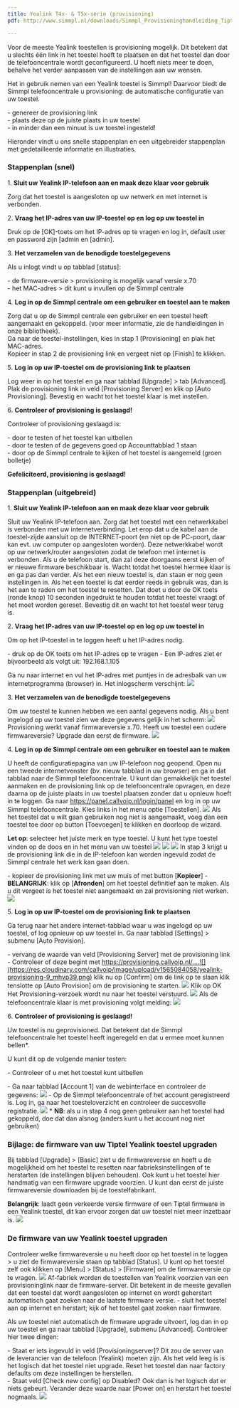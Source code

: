 ```yaml
---
title: Yealink T4x- & T5x-serie (provisioning)
pdf: http://www.simmpl.nl/downloads/Simmpl_Provisioninghandleiding_Tiptel_Yealink.pdf

---
```

Voor de meeste Yealink toestellen is provisioning mogelijk. Dit betekent dat u slechts één link in het toestel hoeft te plaatsen en dat het toestel dan door de telefooncentrale wordt geconfigureerd. U hoeft niets meer te doen, behalve het verder aanpassen van de instellingen aan uw wensen.

Het in gebruik nemen van een Yealink toestel is Simmpl! Daarvoor biedt de Simmpl telefooncentrale u provisioning: de automatische configuratie van uw toestel.

\- genereer de provisioning link   
\- plaats deze op de juiste plaats in uw toestel   
\- in minder dan een minuut is uw toestel ingesteld!

Hieronder vindt u ons snelle stappenplan en een uitgebreider stappenplan met gedetailleerde informatie en illustraties.

<h3>Stappenplan (snel)</h3>

1\. **Sluit uw Yealink IP-telefoon aan en maak deze klaar voor gebruik**

Zorg dat het toestel is aangesloten op uw netwerk en met internet is verbonden.

2\. **Vraag het IP-adres van uw IP-toestel op en log op uw toestel in**

Druk op de \[OK\]-toets om het IP-adres op te vragen en log in, default user en password zijn \[admin en \[admin\].

3\. **Het verzamelen van de benodigde toestelgegevens**

Als u inlogt vindt u op tabblad \[status\]:

\- de firmware-versie > provisioning is mogelijk vanaf versie x.70   
\- het MAC-adres > dit kunt u invullen op de Simmpl centrale

4\. **Log in op de Simmpl centrale om een gebruiker en toestel aan te maken**

Zorg dat u op de Simmpl centrale een gebruiker en een toestel heeft aangemaakt en gekoppeld. (voor meer informatie, zie de handleidingen in onze bibliotheek).   
Ga naar de toestel-instellingen, kies in stap 1 \[Provisioning\] en plak het MAC-adres.   
Kopieer in stap 2 de provisioning link en vergeet niet op \[Finish\] te klikken.

5\. **Log in op uw IP-toestel om de provisioning link te plaatsen**

Log weer in op het toestel en ga naar tabblad \[Upgrade\] > tab \[Advanced\].   
Plak de provisioning link in veld \[Provisioning Server\] en klik op \[Auto Provisioning\]. Bevestig en wacht tot het toestel klaar is met instellen.

6\. **Controleer of provisioning is geslaagd!**

Controleer of provisioning geslaagd is:

\- door te testen of het toestel kan uitbellen   
\- door te testen of de gegevens goed op Accounttabblad 1 staan   
\- door op de Simmpl centrale te kijken of het toestel is aangemeld (groen bolletje)

**Gefeliciteerd, provisioning is geslaagd!**

<h3>Stappenplan (uitgebreid)</h3>

1\. **Sluit uw Yealink IP-telefoon aan en maak deze klaar voor gebruik**

Sluit uw Yealink IP-telefoon aan. Zorg dat het toestel met een netwerkkabel is verbonden met uw internetverbinding. Let erop dat u de kabel aan de toestel-zijde aansluit op de INTERNET-poort (en niet op de PC-poort, daar kan evt. uw computer op aangesloten worden). Deze netwerkkabel wordt op uw netwerk/router aangesloten zodat de telefoon met internet is verbonden. Als u de telefoon start, dan zal deze doorgaans eerst kijken of er nieuwe firmware beschikbaar is. Wacht totdat het toestel hiermee klaar is en ga pas dan verder. Als het een nieuw toestel is, dan staan er nog geen instellingen in. Als het een toestel is dat eerder reeds in gebruik was, dan is het aan te raden om het toestel te resetten. Dat doet u door de OK toets (ronde knop) 10 seconden ingedrukt te houden totdat het toestel vraagt of het moet worden gereset. Bevestig dit en wacht tot het toestel weer terug is.

2\. **Vraag het IP-adres van uw IP-toestel op en log op uw toestel in**

Om op het IP-toestel in te loggen heeft u het IP-adres nodig.

\- druk op de OK toets om het IP-adres op te vragen
\- Een IP-adres ziet er bijvoorbeeld als volgt uit: 192.168.1.105

Ga nu naar internet en vul het IP-adres met puntjes in de adresbalk van uw internetprogramma (browser) in. Het inlogscherm verschijnt: ![](https://res.cloudinary.com/callvoip/image/upload/v1565083035/yealink-provisioning-1_jo6zdb.png)

3\. **Het verzamelen van de benodigde toestelgegevens**

Om uw toestel te kunnen hebben we een aantal gegevens nodig. Als u bent ingelogd op uw toestel zien we deze gegevens gelijk in het scherm: ![](https://res.cloudinary.com/callvoip/image/upload/v1565083097/yealink-provisioning-2_dyhrj5.png)
Provisioning werkt vanaf firmwareversie x.70. Heeft uw toestel een oudere firmwareversie? Upgrade dan eerst de firmware.
![](https://res.cloudinary.com/callvoip/image/upload/v1565083161/yealink-provisioning-3_zzzv7z.png)

4\. **Log in op de Simmpl centrale om een gebruiker en toestel aan te maken**

U heeft de configuratiepagina van uw IP-telefoon nog geopend. Open nu een tweede internetvenster (bv. nieuw tabblad in uw browser) en ga in dat tabblad naar de Simmpl telefooncentrale. U kunt dan gemakkelijk het toestel aanmaken en de provisioning link op de telefooncentrale opvragen, en deze daarna op de juiste plaats in uw toestel plaatsen zonder dat u opnieuw hoeft in te loggen. Ga naar <a href="https://panel.callvoip.nl/login/panel" target="_blank">https://panel.callvoip.nl/login/panel</a> en log in op uw Simmpl telefooncentrale. Kies links in het menu optie \[Toestellen\]. ![](https://res.cloudinary.com/callvoip/image/upload/v1565083314/yealink-provisioning-4_cw9ojl.png)
Als het toestel dat u wilt gaan gebruiken nog niet is aangemaakt, voeg dan een toestel toe door op button \[Toevoegen\] te klikken en doorloop de wizard.

**Let op**: selecteer het juiste merk en type toestel. U kunt het type toestel vinden op de doos en in het menu van uw toestel
![](https://res.cloudinary.com/callvoip/image/upload/v1565083732/yealink-provisioning-5_uery2l.png)
![](https://res.cloudinary.com/callvoip/image/upload/v1565083789/yealink-provisioning-6_np4gfy.png)
![](https://res.cloudinary.com/callvoip/image/upload/v1565083831/yealink-provisioning-7_z2yzlm.png)
In stap 3 krijgt u de provisioning link die in de IP-telefoon kan worden ingevuld zodat de Simmpl centrale het werk kan gaan doen.

\- kopieer de provisioning link met uw muis of met button \[**Kopieer**\]
\- **BELANGRIJK**: klik op \[**Afronden**\] om het toestel definitief aan te maken. Als u dit vergeet is het toestel niet aangemaakt en zal provisioning niet werken.
![](https://res.cloudinary.com/callvoip/image/upload/v1565083927/yealink-provisioning-8_ta5ud4.png)

5\. **Log in op uw IP-toestel om de provisioning link te plaatsen**

Ga terug naar het andere internet-tabblad waar u was ingelogd op uw toestel, of log opnieuw op uw toestel in. Ga naar tabblad \[Settings\] > submenu \[Auto Provision\].

\- vervang de waarde van veld \[Provisioning Server\] met de provisioning link   
\- Controleer of deze begint met https://provisioning.callvoip.nl/....![](https://res.cloudinary.com/callvoip/image/upload/v1565084058/yealink-provisioning-9_mhvp39.png)
klik nu op \[Confirm\] om de link op te slaan
klik tenslotte op \[Auto Provision\] om de provisioning te starten.
![](https://res.cloudinary.com/callvoip/image/upload/v1565084128/yealink-provisioning-10_s3cidy.png)
Klik op OK
Het Provisioning-verzoek wordt nu naar het toestel verstuurd.
![](https://res.cloudinary.com/callvoip/image/upload/v1565084192/yealink-provisioning-11_lk261b.png)
Als de telefooncentrale klaar is met provisioning volgt melding:
![](https://res.cloudinary.com/callvoip/image/upload/v1565084243/yealink-provisioning-12_g2z8aq.png)

6\. **Controleer of provisioning is geslaagd!**

Uw toestel is nu geprovisioned. Dat betekent dat de Simmpl telefooncentrale het toestel heeft ingeregeld en dat u ermee moet kunnen bellen*.   
  
U kunt dit op de volgende manier testen:   
  
\- Controleer of u met het toestel kunt uitbellen   
  
\- Ga naar tabblad \[Account 1\] van de webinterface en controleer de gegevens: ![](https://res.cloudinary.com/callvoip/image/upload/v1565084337/yealink-provisioning-13_wgivj9.png)
\- Op de Simmpl telefooncentrale of het account geregistreerd is.
Log in, ga naar het toesteloverzicht en controleer de succesvolle registratie.
![](https://res.cloudinary.com/callvoip/image/upload/v1565084404/yealink-provisioning-14_qynrdk.png)
\* **NB**: als u in stap 4 nog geen gebruiker aan het toestel had gekoppeld, doe dat dan alsnog (anders kunt u het account nog niet gebruiken)

<h3>Bijlage: de firmware van uw Tiptel Yealink toestel upgraden</h3>

Bij tabblad \[Upgrade\] > \[Basic\] ziet u de firmwareversie en heeft u de mogelijkheid om het toestel te resetten naar fabrieksinstellingen of te herstarten (de instellingen blijven behouden). Ook kunt u het toestel hier handmatig van een firmware upgrade voorzien. U kunt dan eerst de juiste firmwareversie downloaden bij de toestelfabrikant.

**Belangrijk**: laadt geen verkeerde versie firmware of een Tiptel firmware in een Yealink toestel, dit kan ervoor zorgen dat uw toestel niet meer inzetbaar is.
![](https://res.cloudinary.com/callvoip/image/upload/v1565084545/yealink-provisioning-15_up0loh.png)

<h3>De firmware van uw Yealink toestel upgraden</h3>

Controleer welke firmwareversie u nu heeft door op het toestel in te loggen > u ziet de firmwareversie staan op tabblad \[Status\]. U kunt op het toestel zelf ook klikken op \[Menu\] > \[Status\] > \[Firmware\] om de firmwareversie op te vragen.
![](https://res.cloudinary.com/callvoip/image/upload/v1565084681/yealink-provisioning-16_ug20sl.png)
Af-fabriek worden de toestellen van Yealink voorzien van een provisioninglink naar de firmware-server. Dit betekent in de meeste gevallen dat een toestel dat wordt aangesloten op internet en wordt geherstart automatisch gaat zoeken naar de laatste firmware versie.
\- sluit het toestel aan op internet en herstart; kijk of het toestel gaat zoeken naar firmware.

Als uw toestel niet automatisch de firmware upgrade uitvoert, log dan in op uw toestel en ga naar tabblad \[Upgrade\], submenu \[Advanced\]. Controleer hier twee dingen:

\- Staat er iets ingevuld in veld \[Provisioningserver\]? Dit zou de server van de leverancier van de telefoon (Yealink) moeten zijn. Als het veld leeg is is het logisch dat het toestel niet upgrade. Reset het toestel dan naar factory defaults om deze instellingen te herstellen.   
\- Staat veld \[Check new config\] op Disabled? Ook dan is het logisch dat er niets gebeurt. Verander deze waarde naar \[Power on\] en herstart het toestel nogmaals. ![](https://res.cloudinary.com/callvoip/image/upload/v1565085253/yealink-provisioning-17_z6yyv8.png)